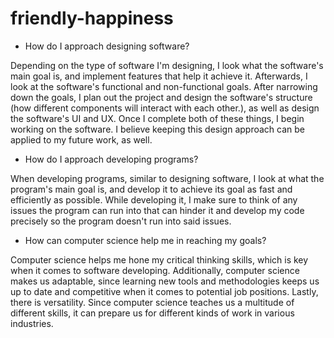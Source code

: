 # friendly-happiness

- How do I approach designing software?

Depending on the type of software I'm designing, I look what the software's main goal is, and implement features that help it achieve it. Afterwards, I look at the software's functional and non-functional goals. After narrowing down the goals, I plan out the project and design the software's structure (how different components will interact with each other.), as well as design the software's UI and UX. Once I complete both of these things, I begin working on the software. I believe keeping this design approach can be applied to my future work, as well.

- How do I approach developing programs?

When developing programs, similar to designing software, I look at what the program's main goal is, and develop it to achieve its goal as fast and efficiently as possible. While developing it, I make sure to think of any issues the program can run into that can hinder it and develop my code precisely so the program doesn't run into said issues.

- How can computer science help me in reaching my goals?

Computer science helps me hone my critical thinking skills, which is key when it comes to software developing. Additionally, computer science makes us adaptable, since learning new tools and methodologies keeps us up to date and competitive when it comes to potential job positions.  Lastly, there is versatility. Since computer science teaches us a multitude of different skills, it can prepare us for different kinds of work in various industries.
